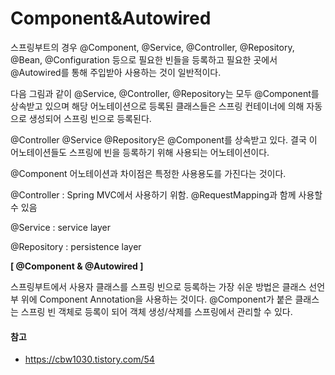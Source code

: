 # Component&Autowired

스프링부트의 경우 @Component, @Service, @Controller, @Repository, @Bean, @Configuration 등으로 필요한 빈들을 등록하고 필요한 곳에서 @Autowired를 통해 주입받아 사용하는 것이 일반적이다.

 

다음 그림과 같이 @Service, @Controller, @Repository는 모두 @Component를 상속받고 있으며 해당 어노테이션으로 등록된 클래스들은 스프링 컨테이너에 의해 자동으로 생성되어 스프링 빈으로 등록된다.



@Controller @Service @Repository은 @Component를 상속받고 있다. 결국 이 어노테이션들도 스프링에 빈을 등록하기 위해 사용되는 어노테이션이다. 



@Component 어노테이션과 차이점은 특정한 사용용도를 가진다는 것이다.

@Controller : Spring MVC에서 사용하기 위함. @RequestMapping과 함께 사용할 수 있음

@Service : service layer

@Repository : persistence layer



**[ @Component & @Autowired ]**

스프링부트에서 사용자 클래스를 스프링 빈으로 등록하는 가장 쉬운 방법은 클래스 선언부 위에 Component Annotation을 사용하는 것이다. @Component가 붙은 클래스는 스프링 빈 객체로 등록이 되어 객체 생성/삭제를 스프링에서 관리할 수 있다.



#### 참고

- https://cbw1030.tistory.com/54
